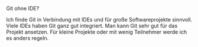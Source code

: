 Git ohne IDE?

Ich finde Git in Verbindung mit IDEs und für große Softwareprojekte sinnvoll.
Viele IDEs haben Git ganz gut integriert. Man kann Git sehr gut für das Projekt ansetzen.
Für kleine Projekte oder mit wenig Teilnehmer werde ich es anders regeln.
